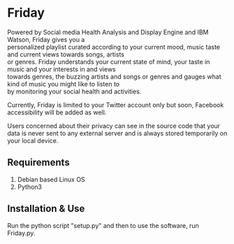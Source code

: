 # Friday
Powered by Social media Health Analysis and Display Engine and IBM Watson, Friday gives you a  
personalized playlist curated according to your current mood, music taste and current views towards songs, artists  
or genres. Friday understands your current state of mind, your taste in music and your interests in and views  
towards genres, the buzzing artists and songs or genres and gauges what kind of music you might like to listen to  
by monitoring your social health and activities.  
  
Currently, Friday is limited to your Twitter account only but soon, Facebook accessibility will be added as well.  
  

Users concerned about their privacy can see in the source code that your data is never sent to any external server 
and is always stored temporarily on your local device.
  
## Requirements
1. Debian based Linux OS
2. Python3

## Installation & Use
Run the python script "setup.py" and then to use the software, run Friday.py.

